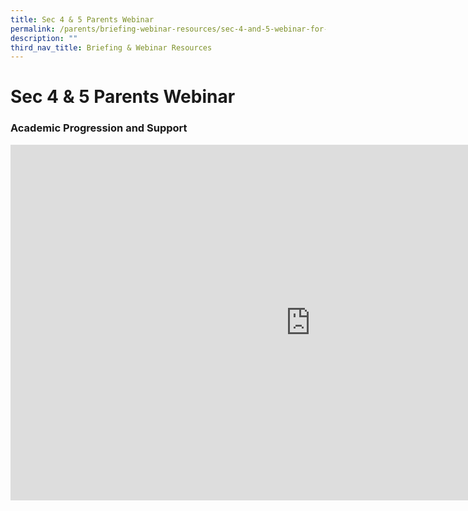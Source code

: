 ```yaml
---
title: Sec 4 & 5 Parents Webinar
permalink: /parents/briefing-webinar-resources/sec-4-and-5-webinar-for-parents/
description: ""
third_nav_title: Briefing & Webinar Resources
---
```

# **Sec 4 &amp; 5 Parents Webinar**

### Academic Progression and Support

<iframe allowfullscreen="true" height="569" width="960" frameborder="0" src="https://docs.google.com/presentation/d/e/2PACX-1vT0WAbCIve0meDwen8_6uw-5f18bjkxW6Te5j_B4PCiuvoPJoH8FDG8iNdfER0PRKppJN3nzJV4wSJC/embed?start=true&amp;loop=true&amp;delayms=3000"></iframe>